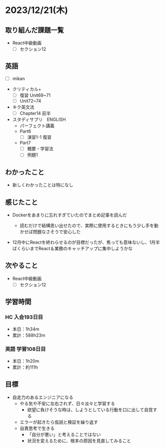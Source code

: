 # 2023/12/21(木)

## 取り組んだ課題一覧

- React中級動画
  - [ ] セクション12

## 英語

- [ ] mikan
- クリティカル+
  - [ ] 復習 Unit69~71
  - [ ] Unit72~74

- キク英文法
  - [ ] Chapter14 前半

- スタディサプリ　ENGLISH
  - パーフェクト講義
  - Part6
    - [ ] 演習1-1 復習
  - Part7
    - [ ] 概要・学習法
    - [ ] 例題1

## わかったこと

- 新しくわかったことは特になし

## 感じたこと

- Dockerをあまりに忘れすぎていたのでまとめ記事を読んだ
  - 読むだけで結構思い出せたので、実際に使用するときにもう少し手を動かせば問題なさそうで安心した

- 12月中にReactを終わらせるのが目標だったが、焦っても意味ないし、1月半ばくらいまでReact＆業務のキャッチアップに集中しようかな

## 次やること

- React中級動画
  - [ ] セクション12

## 学習時間

### HC 入会193日目

- 本日：1h34m
- 累計：588h23m

### 英語 学習108日目

- 本日：1h20m
- 累計：約111h

## 目標

- 自走力のあるエンジニアになる
  - やる気や不安に左右されず、日々淡々と学習する
    - 欲望に負けそうな時は、しようとしている行動を口に出して自覚する
  - エラーが起きたら仮説と検証を繰り返す
  - 自責思考で生きる
    - 「自分が悪い」と考えることではない
    - 状況を変えるために、根本の原因を見直してみること